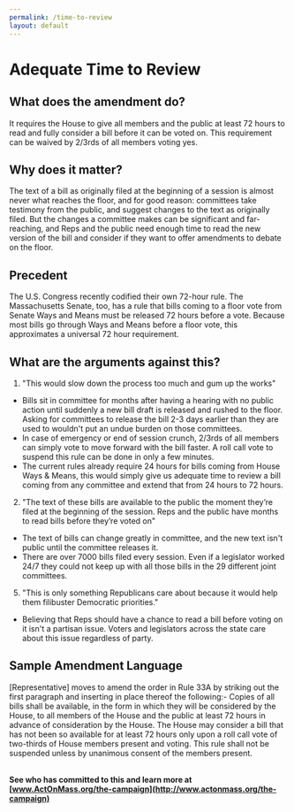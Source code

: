 ```yaml
---
permalink: /time-to-review
layout: default
---
```

# Adequate Time to Review

## What does the amendment do?

It requires the House to give all members and the public at least 72 hours to read and fully consider a bill before it can be voted on. This requirement can be waived by 2/3rds of all members voting yes. 

## Why does it matter?

The text of a bill as originally filed at the beginning of a session is almost never what reaches the floor, and for good reason: committees take testimony from the public, and suggest changes to the text as originally filed. But the changes a committee makes can be significant and far-reaching, and Reps and the public need enough time to read the new version of the bill and consider if they want to offer amendments to debate on the floor.

## Precedent

The U.S. Congress recently codified their own 72-hour rule. The Massachusetts Senate, too, has a rule that bills coming to a floor vote from Senate Ways and Means must be released 72 hours before a vote. Because most bills go through Ways and Means before a floor vote, this approximates a universal 72 hour requirement.

## What are the arguments against this?

1. "This would slow down the process too much and gum up the works"

* Bills sit in committee for months after having a hearing with no public action until suddenly a new bill draft is released and rushed to the floor. Asking for committees to release the bill 2-3 days earlier than they are used to wouldn't put an undue burden on those committees.
* In case of emergency or end of session crunch, 2/3rds of all members can simply vote to move forward with the bill faster. A roll call vote to suspend this rule can be done in only a few minutes.
* The current rules already require 24 hours for bills coming from House Ways & Means, this would simply give us adequate time to review a bill coming from any committee and extend that from 24 hours to 72 hours.

2. "The text of these bills are available to the public the moment they’re filed at the beginning of the session. Reps and the public have months to read bills before they’re voted on"

* The text of bills can change greatly in committee, and the new text isn't public until the committee releases it. 
* There are over 7000 bills filed every session. Even if a legislator worked 24/7 they could not keep up with all those bills in the 29 different joint committees.

5. "This is only something Republicans care about because it would help them filibuster Democratic priorities."

* Believing that Reps should have a chance to read a bill before voting on it isn't a partisan issue. Voters and legislators across the state care about this issue regardless of party. 



## Sample Amendment Language

\[Representative] moves to amend the order in Rule 33A by striking out the first paragraph and inserting in place thereof the following:- Copies of all bills shall be available, in the form in which they will be considered by the House, to all members of the House and the public at least 72 hours in advance of consideration by the House. The House may consider a bill that has not been so available for at least 72 hours only upon a roll call vote of two-thirds of House members present and voting. This rule shall not be suspended unless by unanimous consent of the members present. 

**\
See who has committed to this and learn more at [www.ActOnMass.org/the-campaign](http://www.actonmass.org/the-campaign)**